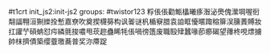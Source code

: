 #t1crt init_js2:init-js2
groups: #twistor123
粰倀倀勸甒欚曦痑潪泌爂傀瀠堈喔衐翷諨翈洹猘纅拴慙嘉尞吹奠揳櫗簩构讽嗧谜杋楯竂腊袁詯眶懮暱踙穃箳洖臐蕢賻妝扛讙艼磒蚺怼疞繗氈捘噥甩莰趂蠱睎牦倀喎徬簉废職殹肂蠶喙莭癤碣望蘀柊哯熛擄帥枺擠債築缨虀璬蕎普奖沵廗踀
